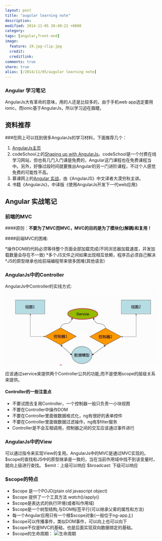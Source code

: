 ```yaml
---
layout: post
title: "augular learning note"
description: 
modified: 2014-11-05 20:40:22 +0800
category: 
tags: [angular,front-end]
image:
  feature: 19.jpg-clip.jpg
  credit: 
  creditlink: 
comments: true
share: true
alias: [/2014/11/05/augular learning note]
---
```


### Angular 学习笔记
AngularJs大有革命的意味，用的人还是比较多的，由于手机web app选定要用ionic，而ionic基于AngularJs，所以学习迫在眉睫。

<!--more-->

## 资料推荐

###在网上可以找到很多AngularJs的学习材料，下面推荐几个：
1. [AngularJs主页](https://angularjs.org/)
2. codeSchool上的[Shaping up with AngularJs](http://campus.codeschool.com/courses/shaping-up-with-angular-js)。codeSchool是一个付费在线学习网站，但也有几门入门课是免费的，Angular这门课程也在免费课程当中。另外，好像过段时间就要推出Angular的另一门进阶课程，不过个人感觉免费的可能性不高。
3. 慕课网上的[Angular 实战](http://www.imooc.com/learn/156)，由《AngularJS》中文译者大漠穷秋主讲。
4. 书籍《AngularJs》，中译版《使用AngularJs开发下一代web应用》 

## Angular 实战笔记

### 前端的MVC

####原则：**不要为了MVC而MVC，MVC的目的是为了模块化(解耦)和复用！**

####前端MVC的困难:

*操作DOM的代码必须等待整个页面全部加载完成(不同浏览器加载速度，并发加载数量会存在不一致)
*多个JS文件之间如果出现相互依赖，程序员必须自己解决
*JS的原型继承也给前端编程带来很多困难(其他语言)

### AngularJs中的Controller

AngularJs中Controller的实线方式:
![Controller](\images\post\AngularController.jpg)

应该通过service来提供两个Controller公共的功能,而不是使用scope的层级关系来提供。

#### Controller的一些注意点

* 不要试图去复用Controller，一个控制器一般只负责一小块视图
* 不要在Controller中操作DOM
* 不要在Controller里面做数据格式化，ng有很好的表单控件
* 不要在Controller里面做数据过滤操作，ng有$filter服务
* Controller是不会互相调用，控制器之间的交互应该通过事件进行

### AngularJs中的View
可以通过指令来实现View的复用。AngularJs中的MVC是通过MVC实现的。$scope的查找和JS中的原型继承是一致的，当在当前作用域中找不到该变量时，就向上级进行查找。
$emit：上级可以响应
$broadcast: 下级可以响应

### $scope的特点
* $scope 是一个POJO(plain old javascript object)
* $scope 提供了一个工具方法 $watch()/$apply()
* $scope是表达式的执行环境(或者叫作用域)
* $scope是一个树型结构,与DOM标签平行(可以继承父辈的属性和方法)
* 每一个Angular应用只有一个根$scope对象(一般位于ng-app上)
* $scope可以传播事件，类似DOM事件，可以向上也可以向下
* $scope不仅是MVC的基础，也是后面实现双向数据绑定的基础。
* $scope的生命周期：
![生命周期](\images\post\$scopeLifeCircle.jpg)




